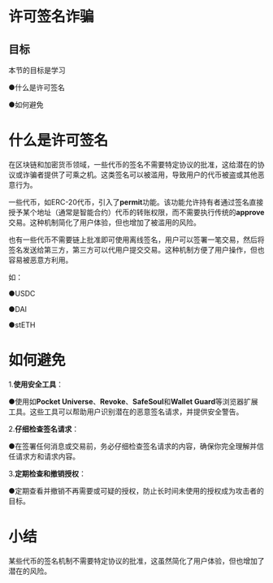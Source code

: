 # 许可签名诈骗

## 目标

本节的目标是学习

●什么是许可签名

●如何避免

# 什么是许可签名

在区块链和加密货币领域，一些代币的签名不需要特定协议的批准，这给潜在的协议或诈骗者提供了可乘之机。这类签名可以被滥用，导致用户的代币被盗或其他恶意行为。

一些代币，如ERC-20代币，引入了**permit**功能。该功能允许持有者通过签名直接授予某个地址（通常是智能合约）代币的转账权限，而不需要执行传统的**approve**交易。这种机制简化了用户体验，但也增加了被滥用的风险。

也有一些代币不需要链上批准即可使用离线签名，用户可以签署一笔交易，然后将签名发送给第三方，第三方可以代用户提交交易。这种机制方便了用户操作，但也容易被恶意方利用。

如：

●USDC

●DAI

●stETH

#  如何避免

1.**使用安全工具**：

●使用如**Pocket Universe**、**Revoke**、**SafeSoul**和**Wallet Guard**等浏览器扩展工具。这些工具可以帮助用户识别潜在的恶意签名请求，并提供安全警告。

2.**仔细检查签名请求**：

●在签署任何消息或交易前，务必仔细检查签名请求的内容，确保你完全理解并信任请求方和请求内容。

3.**定期检查和撤销授权**：

●定期查看并撤销不再需要或可疑的授权，防止长时间未使用的授权成为攻击者的目标。

#  小结

某些代币的签名机制不需要特定协议的批准，这虽然简化了用户体验，但也增加了潜在的风险。